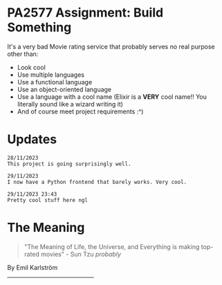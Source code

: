 # PA2577 Assignment: Build Something 

It's a very bad Movie rating service that probably serves no real purpose other than:
* Look cool
* Use multiple languages 
* Use a functional language
* Use an object-oriented language
* Use a language with a cool name (Elixir is a **VERY** cool name!! You literally sound like a wizard writing it)
* And of course meet project requirements :^)

# Updates

    28/11/2023 
    This project is going surprisingly well.

    29/11/2023
    I now have a Python frontend that barely works. Very cool.

    29/11/2023 23:43
    Pretty cool stuff here ngl

# The Meaning
> "The Meaning of Life, the Universe, and Everything is making top-rated movies" - Sun Tzu *probably*


By Emil Karlström
<div style="width:200px"><hr/></div>